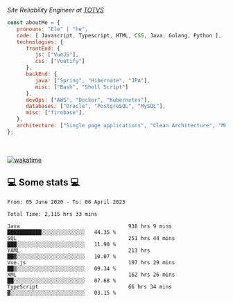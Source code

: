 <p><em>Site Reliability Engineer at <a href="https://www.totvs.com/">TOTVS</a></br>
</em></p>


```javascript
const aboutMe = {
   pronouns: "Ele" | "he",
   code: [ Javascript, Typescript, HTML, CSS, Java, Golang, Python ],
   technologies: {
      frontEnd: {
         js: ["VueJS"],
         css: ["Vuetify"]
      },
      backEnd: {
         java: ["Spring", "Hibernate", "JPA"],
         misc: ["Bash", "Shell Script"]
      },
      devOps: ["AWS", "Docker", "Kubernetes"],
      databases: ["Oracle", "PostgreSQL", "MySQL"],
      misc: ["firebase"],
   },
   architecture: ["Single page applications", "Clean Architecture", "MVC", "Microservices"],
};
```
</br></br>
[![wakatime](https://wakatime.com/badge/user/a3a8ed06-d304-4d6b-bc86-4adc418cdea7.svg)](https://wakatime.com/@a3a8ed06-d304-4d6b-bc86-4adc418cdea7)
<h2>💻 Some stats 💻</h2>

<!--START_SECTION:waka-->

```text
From: 05 June 2020 - To: 06 April 2023

Total Time: 2,115 hrs 33 mins

Java                                   938 hrs 9 mins  ███████████░░░░░░░░░░░░░░   44.35 %
SQL                                    251 hrs 44 mins ███░░░░░░░░░░░░░░░░░░░░░░   11.90 %
YAML                                   213 hrs         ██▓░░░░░░░░░░░░░░░░░░░░░░   10.07 %
Vue.js                                 197 hrs 29 mins ██▒░░░░░░░░░░░░░░░░░░░░░░   09.34 %
XML                                    162 hrs 26 mins ██░░░░░░░░░░░░░░░░░░░░░░░   07.68 %
TypeScript                             66 hrs 34 mins  ▓░░░░░░░░░░░░░░░░░░░░░░░░   03.15 %
```

<!--END_SECTION:waka-->

